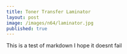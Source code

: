 ```yaml
---
title: Toner Transfer Laminator
layout: post
image: /images/n64/laminator.jpg
published: true
---
```


This is a test of markdown I hope it doesnt fail